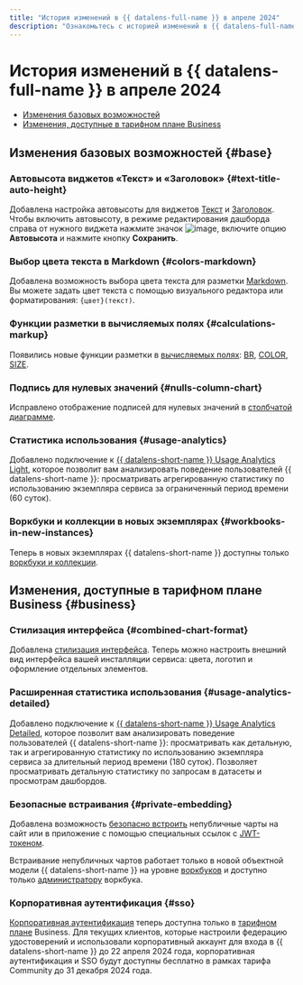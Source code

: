```yaml
---
title: "История изменений в {{ datalens-full-name }} в апреле 2024"
description: "Ознакомьтесь с историей изменений в {{ datalens-full-name }} за апрель 2024."
---
```


# История изменений в {{ datalens-full-name }} в апреле 2024


* [Изменения базовых возможностей](#base)
* [Изменения, доступные в тарифном плане Business](#business)

## Изменения базовых возможностей {#base}


### Автовысота виджетов «Текст» и «Заголовок» {#text-title-auto-height}

Добавлена настройка автовысоты для виджетов [Текст](../dashboard/widget.md#text) и [Заголовок](../dashboard/widget.md#title). Чтобы включить автовысоту, в режиме редактирования дашборда справа от нужного виджета нажмите значок ![image](../../_assets/console-icons/gear.svg), включите опцию **Автовысота** и нажмите кнопку **Сохранить**.

### Выбор цвета текста в Markdown {#colors-markdown}

Добавлена возможность выбора цвета текста для разметки [Markdown](../dashboard/markdown.md#text-color). Вы можете задать цвет текста с помощью визуального редактора или форматирования: `{цвет}(текст)`.

### Функции разметки в вычисляемых полях {#calculations-markup}

Появились новые функции разметки в [вычисляемых полях](../concepts/calculations/index.md): [BR](../function-ref/BR.md), [COLOR](../function-ref/COLOR.md), [SIZE](../function-ref/SIZE.md).


### Подпись для нулевых значений {#nulls-column-chart}

Исправлено отображение подписей для нулевых значений в [столбчатой диаграмме](../visualization-ref/column-chart.md).


### Статистика использования {#usage-analytics}

Добавлено подключение к [{{ datalens-short-name }} Usage Analytics Light](../operations/connection/create-usage-tracking.md), которое позволит вам анализировать поведение пользователей {{ datalens-short-name }}: просматривать агрегированную статистику по использованию экземпляра сервиса за ограниченный период времени (60 суток).

### Воркбуки и коллекции в новых экземплярах {#workbooks-in-new-instances}

Теперь в новых экземплярах {{ datalens-short-name }} доступны только [воркбуки и коллекции](../workbooks-collections/index.md#enable-workbooks).

## Изменения, доступные в тарифном плане Business {#business}

### Стилизация интерфейса {#combined-chart-format}

Добавлена [стилизация интерфейса](../settings/ui-customization.md). Теперь можно настроить внешний вид интерфейса вашей инсталляции сервиса: цвета, логотип и оформление отдельных элементов.

### Расширенная статистика использования {#usage-analytics-detailed}

Добавлено подключение к [{{ datalens-short-name }} Usage Analytics Detailed](../operations/connection/create-usage-tracking.md), которое позволит вам анализировать поведение пользователей {{ datalens-short-name }}: просматривать как детальную, так и агрегированную статистику по использованию экземпляра сервиса за длительный период времени (180 суток). Позволяет просматривать детальную статистику по запросам в датасеты и просмотрам дашбордов.

### Безопасные встраивания {#private-embedding}

Добавлена возможность [безопасно встроить](../security/private-embedded-objects.md) непубличные чарты на сайт или в приложение с помощью специальных ссылок с [JWT-токеном](https://ru.wikipedia.org/wiki/JSON_Web_Token).

Встраивание непубличных чартов работает только в новой объектной модели {{ datalens-short-name }} на уровне [воркбуков](../workbooks-collections/index.md) и доступно только [администратору](../security/roles.md#workbooks-admin) воркбука.

### Корпоративная аутентификация {#sso}

[Корпоративная аутентификация](../security/add-new-user.md#federated-user) теперь доступна только в [тарифном плане](../pricing.md#service-plans) Business. Для текущих клиентов, которые настроили федерацию удостоверений и использовали корпоративный аккаунт для входа в {{ datalens-short-name }} до 22 апреля 2024 года, корпоративная аутентификация и SSO будут доступны бесплатно в рамках тарифа Community до 31 декабря 2024 года.

